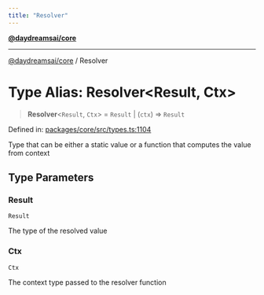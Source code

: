 ```yaml
---
title: "Resolver"
---
```


[**@daydreamsai/core**](./api-reference.md)

***

[@daydreamsai/core](./api-reference.md) / Resolver

# Type Alias: Resolver\<Result, Ctx\>

> **Resolver**\<`Result`, `Ctx`\> = `Result` \| (`ctx`) => `Result`

Defined in: [packages/core/src/types.ts:1104](https://github.com/dojoengine/daydreams/blob/cade502c379b7b9e103832026447c86310638fce/packages/core/src/types.ts#L1104)

Type that can be either a static value or a function that computes the value from context

## Type Parameters

### Result

`Result`

The type of the resolved value

### Ctx

`Ctx`

The context type passed to the resolver function
